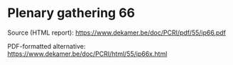 # Plenary gathering 66

Source (HTML report): https://www.dekamer.be/doc/PCRI/pdf/55/ip66.pdf

PDF-formatted alternative: https://www.dekamer.be/doc/PCRI/html/55/ip66x.html

